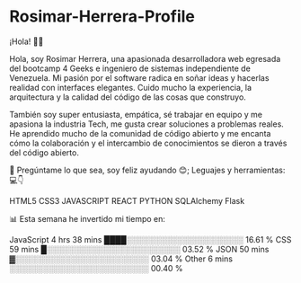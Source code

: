 # Rosimar-Herrera-Profile
¡Hola! 🧑‍💻

Hola, soy Rosimar Herrera, una apasionada desarrolladora web egresada del bootcamp 4 Geeks e ingeniero de sistemas independiente de Venezuela. Mi pasión por el software radica en soñar ideas y hacerlas realidad con interfaces elegantes. Cuido mucho la experiencia, la arquitectura y la calidad del código de las cosas que construyo.

También soy super entusiasta, empática, sé trabajar en equipo y me apasiona la industria Tech, me gusta crear soluciones a problemas reales. He aprendido mucho de la comunidad de código abierto y me encanta cómo la colaboración y el intercambio de conocimientos se dieron a través del código abierto.



💬 Pregúntame lo que sea, soy feliz ayudando 😊;
Leguajes y herramientas: 💻👇

HTML5
CSS3
JAVASCRIPT
REACT
PYTHON
SQLAlchemy
Flask


📊 Esta semana he invertido mi tiempo en:

JavaScript   4 hrs 38 mins   ████░░░░░░░░░░░░░░░░░░░░░   16.61 %
CSS          59 mins         █░░░░░░░░░░░░░░░░░░░░░░░░   03.52 %
JSON         50 mins         ▓░░░░░░░░░░░░░░░░░░░░░░░░   03.04 %
Other        6 mins          ░░░░░░░░░░░░░░░░░░░░░░░░░   00.40 %


